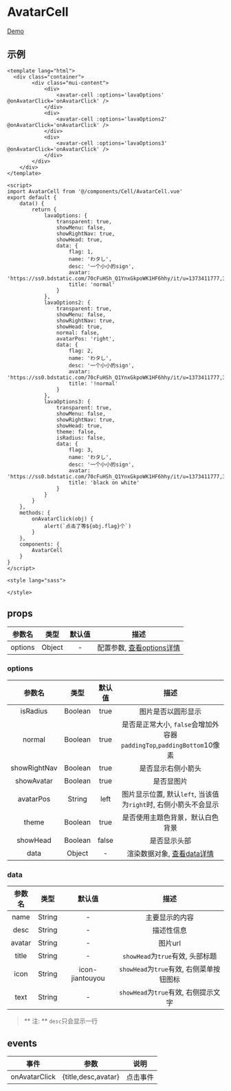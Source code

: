 # AvatarCell
[Demo](http://watasi.gitee.io/infozx_api/dist/#/avatarCell)

## 示例
``` vue{18}
<template lang="html">
  <div class="container">
		<div class="mui-content">
			<div>
				<avatar-cell :options='lavaOptions' @onAvatarClick='onAvatarClick' />
			</div>
			<div>
				<avatar-cell :options='lavaOptions2' @onAvatarClick='onAvatarClick' />
			</div>
			<div>
				<avatar-cell :options='lavaOptions3' @onAvatarClick='onAvatarClick' />
			</div>
		</div>
	</div>
</template>

<script>
import AvatarCell from '@/components/Cell/AvatarCell.vue'
export default {
	data() {
		return {
			lavaOptions: {
				transparent: true,
				showMenu: false,
				showRightNav: true,
				showHead: true,
				data: {
					flag: 1,
					name: 'わタし',
					desc: '一个小小的sign',
					avatar: 'https://ss0.bdstatic.com/70cFuHSh_Q1YnxGkpoWK1HF6hhy/it/u=1373411777,3992091759&fm=27&gp=0.jpg',
					title: 'normal'
				}
			},
			lavaOptions2: {
				transparent: true,
				showMenu: false,
				showRightNav: true,
				showHead: true,
				normal: false,
				avatarPos: 'right',
				data: {
					flag: 2,
					name: 'わタし',
					desc: '一个小小的sign',
					avatar: 'https://ss0.bdstatic.com/70cFuHSh_Q1YnxGkpoWK1HF6hhy/it/u=1373411777,3992091759&fm=27&gp=0.jpg',
					title: '!normal'
				}
			},
			lavaOptions3: {
				transparent: true,
				showMenu: false,
				showRightNav: true,
				showHead: true,
				theme: false,
				isRadius: false,
				data: {
					flag: 3,
					name: 'わタし',
					desc: '一个小小的sign',
					avatar: 'https://ss0.bdstatic.com/70cFuHSh_Q1YnxGkpoWK1HF6hhy/it/u=1373411777,3992091759&fm=27&gp=0.jpg',
					title: 'black on white'
				}
			}
		}
	},
	methods: {
		onAvatarClick(obj) {
			alert(`点击了等${obj.flag}个`)
		}
	},
	components: {
		AvatarCell
	}
}
</script>

<style lang="sass">

</style>
```
## props
|参数名|类型|默认值|描述|
|:---:|:---:|:---:|:---:|
|options|Object|-|配置参数, [查看options详情](#options)|

### options
|参数名|类型|默认值|描述|
|:---:|:---:|:---:|:---:|
|isRadius|Boolean|true|图片是否以圆形显示|
|normal|Boolean|true|是否是正常大小, `false`会增加外容器`paddingTop`,`paddingBottom`10像素|
|showRightNav|Boolean|true|是否显示右侧小箭头|
|showAvatar|Boolean|true|是否显图片|
|avatarPos|String|left|图片显示位置, 默认`left`, 当该值为`right`时, 右侧小箭头不会显示|
|theme|Boolean|true|是否使用主题色背景，默认白色背景|
|showHead|Boolean|false|是否显示头部|
|data|Object|-|渲染数据对象, [查看data详情](#data)|

### data
|参数名|类型|默认值|描述|
|:---:|:---:|:---:|:---:|
|name|String|-|主要显示的内容|
|desc|String|-|描述性信息|
|avatar|String|-|图片url|
|title|String|-|`showHead`为`true`有效, 头部标题|
|icon|String|icon-jiantouyou|`showHead`为`true`有效, 右侧菜单按钮图标|
|text|String|-|`showHead`为`true`有效, 右侧提示文字|
> ** 注: ** `desc`只会显示一行

## events
|事件|参数|说明|
|:---:|:---:|:---:|
|onAvatarClick|{title,desc,avatar}|点击事件|
